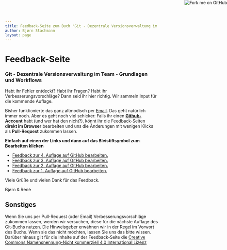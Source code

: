 ```yaml
---
title: Feedback-Seite zum Buch "Git - Dezentrale Versionsverwaltung im Team - Grundlagen und Workflows"
author: Bjørn Stachmann
layout: page
---
```


# Feedback-Seite

### Git - Dezentrale Versionsverwaltung im Team - Grundlagen und Workflows

Habt ihr Fehler entdeckt? Habt ihr Fragen? Habt ihr Verbesserungsvorschläge?
Dann seid ihr hier richtig. Wir sammeln Input für die kommende Auflage.

Bisher funktionierte das ganz altmodisch per [Email](mailto:git@etosquare.de). Das geht natürlich immer noch. Aber es geht noch viel schicker: Falls ihr einen **[Github-Account](https://github.com/join)** habt (und wer hat den nicht?), könnt ihr die Feedback-Seiten **direkt im Browser** bearbeiten und uns die Änderungen mit wenigen Klicks als **Pull-Request** zukommen lassen.

**Einfach auf einen der Links und dann auf das Bleistiftsymbol zum Bearbeiten klicken**

 * <a href="https://github.com/kapitel26/gitbuch-feedback/blob/gh-pages/feedback-git-buch-auflage-4.md" target="_blank">Feedback zur 4. Auflage auf GitHub bearbeiten.</a>
 * <a href="https://github.com/kapitel26/gitbuch-feedback/blob/gh-pages/feedback-git-buch-auflage-3.md" target="_blank">Feedback zur 3. Auflage auf GitHub bearbeiten.</a>
 * <a href="https://github.com/kapitel26/gitbuch-feedback/blob/gh-pages/feedback-git-buch-auflage-2.md" target="_blank">Feedback zur 2. Auflage auf GitHub bearbeiten.</a>
 * <a href="https://github.com/kapitel26/gitbuch-feedback/blob/gh-pages/feedback-git-buch-auflage-1.md" target="_blank">Feedback zur 1. Auflage auf GitHub bearbeiten.</a>

Viele Grüße und vielen Dank für das Feedback.

Bjørn & René

## Sonstiges

Wenn Sie uns per Pull-Request (oder Email) Verbesserungsvorschläge zukommen lassen, werden wir versuchen, diese für die nächste Auflage des Git-Buchs nutzen. Die Hinweisgeber erwähnen wir in der Regel im Vorwort des Buchs. Wenn sie das nicht möchten, lassen Sie uns das bitte wissen. Darüber hinaus gilt für die Inhalte auf der Feedback-Seite die [Creative Commons Namensnennung-Nicht kommerziell 4.0 International Lizenz](LICENSE.html)


<a href="https://github.com/kapitel26/gitbuch-feedback"><img style="position: absolute; top: 0; right: 0; border: 0;" src="https://camo.githubusercontent.com/365986a132ccd6a44c23a9169022c0b5c890c387/68747470733a2f2f73332e616d617a6f6e6177732e636f6d2f6769746875622f726962626f6e732f666f726b6d655f72696768745f7265645f6161303030302e706e67" alt="Fork me on GitHub" data-canonical-src="https://s3.amazonaws.com/github/ribbons/forkme_right_red_aa0000.png"></a>
